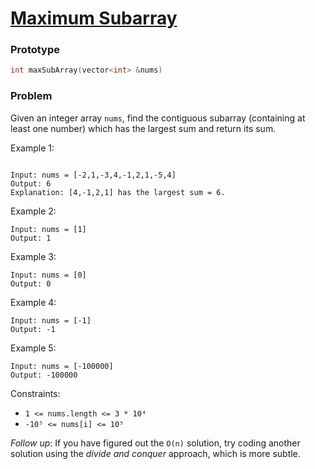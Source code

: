# [Maximum Subarray](https://leet/code.com/problems/maximum-subarray/)

### Prototype

```cpp
int maxSubArray(vector<int> &nums)
```

### Problem

Given an integer array ```nums```, find the contiguous subarray (containing at least one number) which has the largest sum and return its sum. 

Example 1:
```

Input: nums = [-2,1,-3,4,-1,2,1,-5,4]
Output: 6
Explanation: [4,-1,2,1] has the largest sum = 6.
```

Example 2:
```
Input: nums = [1]
Output: 1
```

Example 3:
```
Input: nums = [0]
Output: 0
```

Example 4:
```
Input: nums = [-1]
Output: -1
```

Example 5:
```
Input: nums = [-100000]
Output: -100000
 ```

Constraints:
* ```1 <= nums.length <= 3 * 10⁴```
* ```-10⁵ <= nums[i] <= 10⁵```
 

*Follow up*: If you have figured out the ```O(n)``` solution, try coding another solution using the *divide and conquer* approach, which is more subtle.